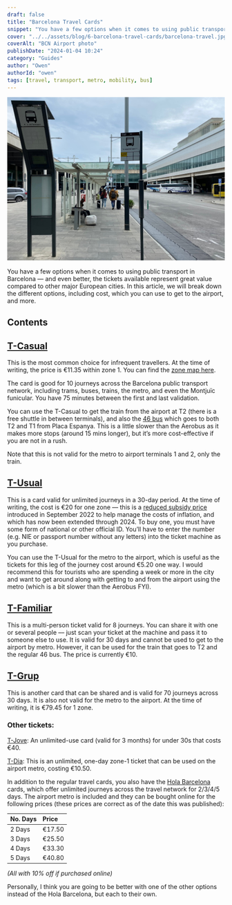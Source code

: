 ```yaml
---
draft: false
title: "Barcelona Travel Cards"
snippet: "You have a few options when it comes to using public transport in Barcelona - and the tickets available represent great value when compared to other major European cities"
cover: "../../assets/blog/6-barcelona-travel-cards/barcelona-travel.jpg"
coverAlt: "BCN Airport photo"
publishDate: "2024-01-04 10:24"
category: "Guides"
author: "Owen"
authorId: "owen"
tags: [travel, transport, metro, mobility, bus]
---
```


![BCN Airport photo](../../assets/blog/6-barcelona-travel-cards/barcelona-travel.jpg)


You have a few options when it comes to using public transport in Barcelona –– and even better, the tickets available represent great value compared to other major European cities. In this article, we will break down the different options, including cost, which you can use to get to the airport, and more.

## Contents

## [T-Casual](https://www.tmb.cat/en/barcelona-fares-metro-bus/single-and-integrated/t-casual)

This is the most common choice for infrequent travellers. At the time of writing, the price is €11.35 within zone 1. You can find the [zone map here](https://www.tmb.cat/en/barcelona-fares-metro-bus/single-and-integrated/zone-map). 

The card is good for 10 journeys across the Barcelona public transport network, including trams, buses, trains, the metro, and even the Montjuïc funicular. You have 75 minutes between the first and last validation.

You can use the T-Casual to get the train from the airport at T2 (there is a free shuttle in between terminals), and also the [46 bus](https://www.tmb.cat/ca/barcelona/autobusos/-/lineabus/46) which goes to both T2 and T1 from Placa Espanya. This is a little slower than the Aerobus as it makes more stops (around 15 mins longer), but it’s more cost-effective if you are not in a rush.

<div class="warning">

Note that this is not valid for the metro to airport terminals 1 and 2, only the train.

</div>

## [T-Usual](https://www.tmb.cat/en/barcelona-fares-metro-bus/single-and-integrated/t-usual)

This is a card valid for unlimited journeys in a 30-day period. At the time of writing, the cost is €20 for one zone –– this is a [reduced subsidy price](https://www.tmb.cat/en/barcelona-fares-metro-bus/single-and-integrated/transport-fares-reduction) introduced in September 2022 to help manage the costs of inflation, and which has now been extended through 2024. To buy one, you must have some form of national or other official ID. You’ll have to enter the number (e.g. NIE or passport number without any letters) into the ticket machine as you purchase.

You can use the T-Usual for the metro to the airport, which is useful as the tickets for this leg of the journey cost around €5.20 one way. I would recommend this for tourists who are spending a week or more in the city and want to get around along with getting to and from the airport using the metro (which is a bit slower than the Aerobus FYI).

## [T-Familiar](https://www.tmb.cat/en/barcelona-fares-metro-bus/single-and-integrated/t-familiar)

This is a multi-person ticket valid for 8 journeys. You can share it with one or several people –– just scan your ticket at the machine and pass it to someone else to use. It is valid for 30 days and cannot be used to get to the airport by metro. However, it can be used for the train that goes to T2 and the regular 46 bus. The price is currently €10. 

## [T-Grup](https://www.tmb.cat/en/barcelona-fares-metro-bus/single-and-integrated/t-grup)

This is another card that can be shared and is valid for 70 journeys across 30 days. It is also not valid for the metro to the airport. At the time of writing, it is €79.45 for 1 zone.

### Other tickets:

[T-Jove](https://www.tmb.cat/en/barcelona-fares-metro-bus/single-and-integrated/t-jove): An unlimited-use card (valid for 3 months) for under 30s that costs €40. 

[T-Dia](https://www.tmb.cat/en/barcelona-fares-metro-bus/single-and-integrated/t-dia): This is an unlimited, one-day zone-1 ticket that can be used on the airport metro, costing €10.50.

In addition to the regular travel cards, you also have the [Hola Barcelona](https://www.tmb.cat/en/barcelona-fares-metro-bus/tickets-visit-barcelona/barcelona-travel-card-hola-bcn) cards, which offer unlimited journeys across the travel network for 2/3/4/5 days. The airport metro is included and they can be bought online for the following prices (these prices are correct as of the date this was published):

| No. Days | Price  |
| :------- | :----- |
| 2 Days   | €17.50 |
| 3 Days   | €25.50 |
| 4 Days   | €33.30 |
| 5 Days   | €40.80 |

_(All with 10% off if purchased online)_

Personally, I think you are going to be better with one of the other options instead of the Hola Barcelona, but each to their own.
